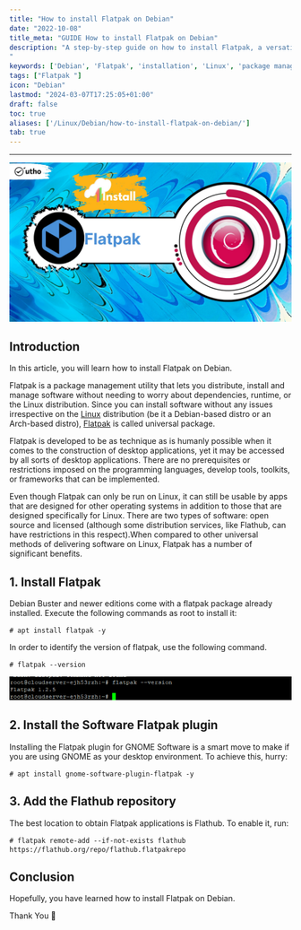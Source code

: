 ```yaml
---
title: "How to install Flatpak on Debian"
date: "2022-10-08"
title_meta: "GUIDE How to install Flatpak on Debian"
description: "A step-by-step guide on how to install Flatpak, a versatile application deployment system, on Debian.
"
keywords: ['Debian', 'Flatpak', 'installation', 'Linux', 'package management', 'software installation']
tags: ["Flatpak "]
icon: "Debian"
lastmod: "2024-03-07T17:25:05+01:00"
draft: false
toc: true
aliases: ['/Linux/Debian/how-to-install-flatpak-on-debian/']
tab: true
---
```


---

![How to install Flatpak on Debian](images/How-to-install-Flatpak-on-Debian_utho.jpg)

## Introduction

In this article, you will learn how to install Flatpak on Debian.

Flatpak is a package management utility that lets you distribute, install and manage software without needing to worry about dependencies, runtime, or the Linux distribution. Since you can install software without any issues irrespective on the [Linux](https://utho.com/docs/tutorial/category/linux-tutorial/) distribution (be it a Debian-based distro or an Arch-based distro), [Flatpak](https://flatpak.org/) is called universal package.

Flatpak is developed to be as technique as is humanly possible when it comes to the construction of desktop applications, yet it may be accessed by all sorts of desktop applications. There are no prerequisites or restrictions imposed on the programming languages, develop tools, toolkits, or frameworks that can be implemented.

Even though Flatpak can only be run on Linux, it can still be usable by apps that are designed for other operating systems in addition to those that are designed specifically for Linux. There are two types of software: open source and licensed (although some distribution services, like Flathub, can have restrictions in this respect).When compared to other universal methods of delivering software on Linux, Flatpak has a number of significant benefits.

## 1\. Install Flatpak

Debian Buster and newer editions come with a flatpak package already installed. Execute the following commands as root to install it:

```
# apt install flatpak -y
```

In order to identify the version of flatpak, use the following command.

```
# flatpak --version
```

![install Flatpak on Debian](images/image-309.png)

## 2\. Install the Software Flatpak plugin

Installing the Flatpak plugin for GNOME Software is a smart move to make if you are using GNOME as your desktop environment. To achieve this, hurry:

```
# apt install gnome-software-plugin-flatpak -y
```

## 3\. Add the Flathub repository

The best location to obtain Flatpak applications is Flathub. To enable it, run:

```
# flatpak remote-add --if-not-exists flathub https://flathub.org/repo/flathub.flatpakrepo
```

## Conclusion

Hopefully, you have learned how to install Flatpak on Debian.

Thank You 🙂
